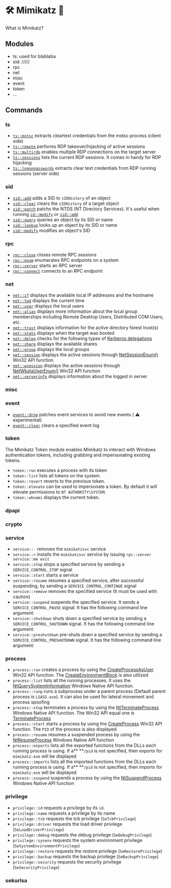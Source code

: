 # 🛠️ Mimikatz 🥝

What is Mimikatz?



## Modules

* ts: used for blablaba
* sid: /////
* rpc
* net
* misc
* event
* token
* ...

## Commands

### ts

* [`ts::mstsc`](modules/ts/mstsc.md) extracts cleartext credentials from the mstsc process (client side)
* [`ts::remote`](modules/ts/remote.md) performs RDP takeover/hijacking of active sessions
* [`ts::multirdp`](modules/ts/multirdp.md) enables multiple RDP connections on the target server
* [`ts::sessions`](modules/ts/sessions.md) lists the current RDP sessions. It comes in handy for RDP hijacking
* [`ts::logonpasswords`](modules/ts/logonpasswords.md) extracts clear text credentials from RDP running sessions (server side)

### sid

* [`sid::add`](modules/sid/add.md) adds a SID to `sIDHistory` of an object
* [`sid::clear`](modules/sid/clear.md) clears the `sIDHistory` of a target object
* [`sid::patch`](modules/sid/patch.md) patchs the NTDS (NT Directory Services). It's useful when running [`id::modify`](modules/sid/modify.md) or [`sid::add`](modules/sid/add.md)
* [`sid::query`](modules/sid/query.md) queries an object by its SID or name
* [`sid::lookup`](modules/sid/lookup.md) looks up an object by its SID or name
* [`sid::modify`](modules/sid/modify.md) modifies an object's SID

### rpc

* [`rpc::close`](modules/rpc/close.md) closes remote RPC sessions
* [`rpc::enum`](modules/rpc/enum.md) enumerates RPC endpoints on a system
* [`rpc::server`](modules/rpc/server.md) starts an RPC server
* [`rpc::connect`](modules/rpc/connect.md) connects to an RPC endpoint

### net

* [`net::if`](modules/net/if.md) displays the available local IP addresses and the hostname
* [`net::tod`](modules/net/tod.md) displays the current time
* [`net::user`](modules/net/user.md) displays the local users
* [`net::alias`](modules/net/alias.md) displays more information about the local group memberships including Remote Desktop Users, Distributed COM Users, etc.
* [`net::trust`](modules/net/trust.md) displays information for the active directory forest trust(s)
* [`net::stats`](modules/net/stats.md) displays when the target was booted
* [`net::deleg`](modules/net/deleg.md) checks for the following types of [Kerberos delegations](https://www.thehacker.recipes/ad-ds/movement/kerberos/delegations)
* [`net::share`](modules/net/share.md) displays the available shares
* [`net::group`](modules/net/group.md) displays the local groups
* [`net::session`](modules/net/session.md) displays the active sessions through [NetSessionEnum()](https://web.archive.org/web/20201201223201/https://docs.microsoft.com/en-us/windows/win32/api/lmshare/nf-lmshare-netsessionenum) Win32 API function
* [`net::wsession`](modules/net/wsession.md) displays the active sessions through [NetWkstaUserEnum()](https://web.archive.org/web/20190909155552/https://docs.microsoft.com/en-us/windows/win32/api/lmwksta/nf-lmwksta-netwkstauserenum) Win32 API function
* [`net::serverinfo`](modules/net/serverinfo.md) displays information about the logged in server

### misc



### event

* [`event::drop`](modules/event/drop.md) patches event services to avoid new events ( :warning: experimental)
* [`event::clear`](modules/event/clear.md) clears a specified event log

### token

The Mimikatz Token module enables Mimikatz to interact with Windows authentication tokens, including grabbing and impersonating existing tokens.

* `token::run` executes a process with its token
* `token::list` lists all tokens on the system.
* `token::revert` reverts to the previous token.
* `token::elevate` can be used to impersonate a token. By default it will elevate permissions to `NT AUTHORITY\SYSTEM`.
* `token::whoami` displays the current token.

### dpapi

### crypto



### service

* `service::-` removes the `mimikatzsvc` service
* `service::+` installs the `mimikatzsvc` service by issuing `rpc::server service::me exit`
* `service::stop` stops a specified service by sending a `SERVICE_CONTROL_STOP` signal
* `service::start` starts a service
* `service::resume` resumes a specified service, after successful suspending, by sending a `SERVICE_CONTROL_CONTINUE` signal
* `service::remove` removes the specified service (It must be used with caution)
* `service::suspend` suspends the specified service. It sends a `SERVICE_CONTROL_PAUSE` signal. It has the following command line argument:
* `service::shutdown` shuts down a specified service by sending a `SERVICE_CONTROL_SHUTDOWN` signal. It has the following command line argument:
* `service::preshutdown` pre-shuts down a specified service by sending a `SERVICE_CONTROL_PRESHUTDOWN` signal. It has the following command line argument:

### process

* `process::run` creates a process by using the [CreateProcessAsUser](https://docs.microsoft.com/en-us/windows/win32/api/processthreadsapi/nf-processthreadsapi-createprocessasusera) Win32 API function. The [CreateEnvironmentBlock](https://docs.microsoft.com/en-us/windows/win32/api/userenv/nf-userenv-createenvironmentblock) is also utilized
* `process::list` lists all the running processes. It uses the [NtQuerySystemInformation](https://docs.microsoft.com/en-us/windows/win32/api/winternl/nf-winternl-ntquerysysteminformation) Windows Native API function.
* `process::runp` runs a subprocess under a parent process (Default parent process is `LSASS.exe`). It can also be used for lateral movement and process spoofing
* `process::stop` terminates a process by using the [NtTerminateProcess](https://www.geoffchappell.com/studies/windows/win32/ntdll/api/native.htm) Windows Native API function. The Win32 API equal one is [TerminateProcess](https://docs.microsoft.com/en-us/windows/win32/api/processthreadsapi/nf-processthreadsapi-terminateprocess)
* `process::start` starts a process by using the [CreateProcess](https://web.archive.org/web/20170713150625/https://msdn.microsoft.com/en-us/library/windows/desktop/ms682425.aspx) Win32 API function. The `PID` of the process is also displayed
* `process::resume` resumes a suspended process by using the [NtResumeProcess](https://www.geoffchappell.com/studies/windows/win32/ntdll/api/native.htm) Windows Native API function
* `process::exports` lists all the exported functions from the DLLs each running process is using. If a\*\* \*\*`/pid` is not specified, then exports for `mimikatz.exe` will be displayed
* `process::imports` lists all the imported functions from the DLLs each running process is using. If a\*\* \*\*`/pid` is not specified, then imports for `mimikatz.exe` will be displayed
* `process::suspend` suspends a process by using the [NtSuspendProcess](https://ntopcode.wordpress.com/tag/ntsuspendprocess/) Windows Native API function

### privilege

* `privilege::id` requests a privilege by its `id`.
* `privilege::name` requests a privilege by its name
* `privilege::tcb` requests the tcb privilege (`SeTcbPrivilege`)
* `privilege::driver` requests the load driver privilege (`SeLoadDriverPrivilege`)
* `privilege::debug` requests the debug privilege (`SeDebugPrivilege`)
* `privilege::sysenv` requests the system environment privilege (`SeSystemEnvironmentPrivilege`)
* `privilege::restore` requests the restore privilege (`SeRestorePrivilege`)
* `privilege::backup` requests the backup privilege (`SeBackupPrivilege`)
* `privilege::security` requests the security privilege (`SeSecurityPrivilege`)

### sekurlsa



